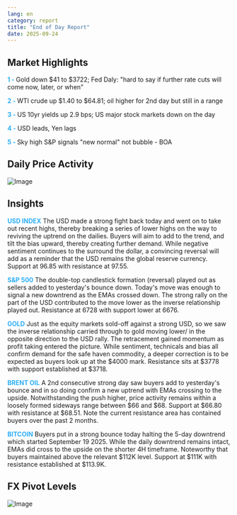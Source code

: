 ```yaml
---
lang: en
category: report
title: "End of Day Report"
date: 2025-09-24
---
```



<h2>Market Highlights</h2>
<strong style="color: #2caef7;">1 - </strong> Gold down $41 to $3722; Fed Daly: "hard to say if further rate cuts will come now, later, or when"


<strong style="color: #2caef7;">2 - </strong> WTI crude up $1.40 to $64.81; oil higher for 2nd day but still in a range

<strong style="color: #2caef7;">3 - </strong> US 10yr yields up 2.9 bps; US major stock markets down on the day

<strong style="color: #2caef7;">4 - </strong> USD leads, Yen lags

<strong style="color: #2caef7;">5 - </strong> Sky high S&P signals "new normal" not bubble - BOA



<h2>Daily Price Activity</h2>
<img src="https://markleighedu.github.io/img/Sep-2025/24-Sep-2025/price.jpg" alt="Image"/>

<h2>Insights</h2>
<strong style="color: #2caef7;">USD INDEX</strong> The USD made a strong fight back today and went on to take out recent highs, thereby breaking a series of lower highs on the way to reviving the uptrend on the dailies. Buyers will aim to add to the trend, and tilt the bias upward, thereby creating further demand. While negative sentiment continues to the surround the dollar, a convincing reversal will add as a reminder that the USD remains the global reserve currency. Support at 96.85 with resistance at 97.55. 

<strong style="color: #2caef7;">S&P 500</strong> The double-top candlestick formation (reversal) played out as sellers added to yesterday's bounce down. Today's move was enough to signal a new downtrend as the EMAs crossed down. The strong rally on the part of the USD contributed to the move lower as the inverse relationship played out. Resistance at 6728 with support lower at 6676.

<strong style="color: #2caef7;">GOLD</strong> Just as the equity markets sold-off against a strong USD, so we saw the inverse relationship carried through to gold moving lower/ in the opposite direction to the USD rally. The retracement gained momentum as profit taking entered the picture. While sentiment, technicals and bias all confirm demand for the safe haven commodity, a deeper correction is to be expected as buyers look up at the $4000 mark. Resistance sits at $3778 with support established at $3718. 

<strong style="color: #2caef7;">BRENT OIL</strong> A 2nd consecutive strong day saw buyers add to yesterday's bounce and in so doing confirm a new uptrend with EMAs crossing to the upside. Notwithstanding the push higher, price activity remains within a loosely formed sideways range between $66 and $68. Support at $66.80 with resistance at $68.51. Note the current resistance area has contained buyers over the past 2 months.

<strong style="color: #2caef7;">BITCOIN</strong> Buyers put in a strong bounce today halting the 5-day downtrend which started September 19 2025. While the daily downtrend remains intact, EMAs did cross to the upside on the shorter 4H timeframe. Noteworthy that buyers maintained above the relevant $112K level. Support at $111K with resistance established at $113.9K.  



<h2>FX Pivot Levels</h2>
<img src="https://markleighedu.github.io/img/Sep-2025/24-Sep-2025/pivot.jpg" alt="Image"/>